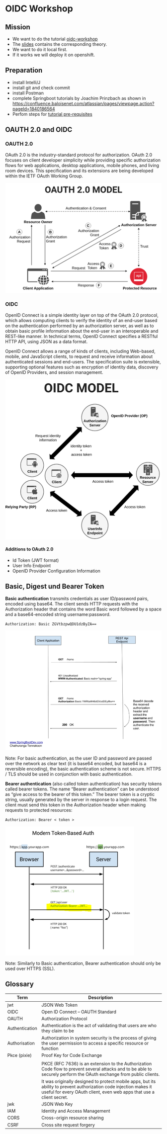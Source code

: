 # OIDC Workshop

## Mission
- We want to do the tutorial [oidc-workshop](https://github.com/andifalk/secure-oauth2-oidc-workshop)
- The [slides](https://andifalk.github.io/oidc-workshop-spring-io-2019/#/) contains the corresponding theory.
- We want to do it local first.
- If it works we will deploy it on openshift.

## Preparation
- install Intelli/J
- install git and check commit
- install Postman
- complete Springboot tutorials by Joachim Prinzbach as shown in https://confluence.baloisenet.com/atlassian/pages/viewpage.action?pageId=1840186564
- Perfom steps for [tutorial pre-requisites](https://andifalk.gitbook.io/openid-connect-workshop/introduction/setup)

## OAUTH 2.0 and OIDC
### OAUTH 2.0
OAuth 2.0 is the industry-standard protocol for authorization. OAuth 2.0 focuses on client developer simplicity while providing specific authorization flows for web applications, desktop applications, mobile phones, and living room devices. This specification and its extensions are being developed within the IETF OAuth Working Group. 

![](./img/oauth2.png)

### OIDC
OpenID Connect is a simple identity layer on top of the OAuth 2.0 protocol, which allows computing clients to verify the identity of an end-user based on the authentication performed by an authorization server, as well as to obtain basic profile information about the end-user in an interoperable and REST-like manner. In technical terms, OpenID Connect specifies a RESTful HTTP API, using JSON as a data format.  

OpenID Connect allows a range of kinds of clients, including Web-based, mobile, and JavaScript clients, to request and receive information about authenticated sessions and end-users. The specification suite is extensible, supporting optional features such as encryption of identity data, discovery of OpenID Providers, and session management.

![](./img/oidc.png)

#### Additions to OAuth 2.0 
- Id Token (JWT format) 
- User Info Endpoint  
- OpenID Provider Configuration Information 

## Basic, Digest und Bearer Token 

**Basic authentication** transmits credentials as user ID/password pairs, encoded using base64. The client sends HTTP requests with the Authorization header that contains the word Basic word followed by a space and a base64-encoded string username:password. 

```
Authorization: Basic ZGVtbzpwQDU1dzByZA==
```

![](./img/basic.png)

Note: For basic authentication, as the user ID and password are passed over the network as clear text (it is base64 encoded, but base64 is a reversible encoding), the basic authentication scheme is not secure. HTTPS / TLS should be used in conjunction with basic authentication. 

**Bearer authentication** (also called token authentication) has security tokens called bearer tokens. The name “Bearer authentication” can be understood as “give access to the bearer of this token.” The bearer token is a cryptic string, usually generated by the server in response to a login request. The client must send this token in the Authorization header when making requests to protected resources:  

```
Authorization: Bearer < token >
```

![](./img/bearer.png)

Note: Similarly to Basic authentication, Bearer authentication should only be used over HTTPS (SSL). 

## Glossary
| Term            | Description                                                                                                                                                                                 |
|-----------------|---------------------------------------------------------------------------------------------------------------------------------------------------------------------------------------------|
| jwt             | JSON Web Token                                                                                                                                                                              |
| OIDC            | Open ID Connect – OAUTH Standard                                                                                                                                                            |
| OAUTH           | Authorization Protocol                                                                                                                                                                      |
| Authentication  | Authentication is the act of validating that users are who they claim to be                                                                                                                 |
| Authorisation   | Authorization in system security is the process of giving the user permission to access a specific resource or function                                                                     |
| Pkce (pixie)    | Proof Key for Code Exchange                                                                                                                                                                 |
|                 |                                                                                                                                                                                             |
|                 | PKCE (RFC 7636) is an extension to the Authorization Code flow to prevent several attacks and to be able to securely perform the OAuth exchange from public clients.                        |
|                 | It was originally designed to protect mobile apps, but its ability to prevent authorization code injection makes it useful for every OAuth client, even web apps that use a client secret.  |
| jwk             | JSON Web Key                                                                                                                                                                                |
| IAM             | Identity and Access Management                                                                                                                                                              |
| CORS            | Cross-origin resource sharing                                                                                                                                                               |
| CSRF            | Cross site request forgery                                                                                                                                                                  |
